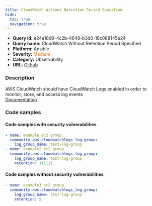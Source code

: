 ```yaml
---
title: CloudWatch Without Retention Period Specified
hide:
  toc: true
  navigation: true
---
```


<style>
  .highlight .hll {
    background-color: #ff171742;
  }
  .md-content {
    max-width: 1100px;
    margin: 0 auto;
  }
</style>

-   **Query id:** e24e18d9-4c2b-4649-b3d0-18c088145e24
-   **Query name:** CloudWatch Without Retention Period Specified
-   **Platform:** Ansible
-   **Severity:** <span style="color:#C60">Medium</span>
-   **Category:** Observability
-   **URL:** [Github](https://github.com/Checkmarx/kics/tree/master/assets/queries/ansible/aws/cloudwatch_without_retention_period_specified)

### Description
AWS CloudWatch should have CloudWatch Logs enabled in order to monitor, store, and access log events<br>
[Documentation](https://docs.ansible.com/ansible/latest/collections/community/aws/cloudwatchlogs_log_group_module.html)

### Code samples
#### Code samples with security vulnerabilities
```yaml title="Postitive test num. 1 - yaml file" hl_lines="2 7"
- name: example ec2 group
  community.aws.cloudwatchlogs_log_group:
    log_group_name: test-log-group
- name: example2 ec2 group
  community.aws.cloudwatchlogs_log_group:
    log_group_name: test-log-group
    retention: 111111

```


#### Code samples without security vulnerabilities
```yaml title="Negative test num. 1 - yaml file"
- name: example3 ec2 group
  community.aws.cloudwatchlogs_log_group:
    log_group_name: test-log-group
    retention: 5

```
